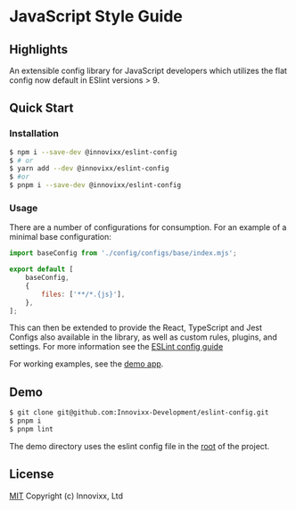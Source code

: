 # JavaScript Style Guide

## Highlights

An extensible config library for JavaScript developers which utilizes the flat config now default in ESlint versions > 9.

## Quick Start

### Installation

```bash
$ npm i --save-dev @innovixx/eslint-config
$ # or
$ yarn add --dev @innovixx/eslint-config
$ #or
$ pnpm i --save-dev @innovixx/eslint-config
```

### Usage

There are a number of configurations for consumption. For an example of a minimal base configuration:

```javascript
import baseConfig from './config/configs/base/index.mjs';

export default [
	baseConfig,
	{
		files: ['**/*.{js}'],
	},
];
```
This can then be extended to provide the React, TypeScript and Jest Configs also available in the library, as well as custom rules, plugins, and settings. For more information see the [ESLint config guide](https://eslint.org/docs/latest/use/configure/configuration-files)

For working examples, see the [demo app](./demo).

## Demo

```bash
$ git clone git@github.com:Innovixx-Development/eslint-config.git
$ pnpm i
$ pnpm lint
```

The demo directory uses the eslint config file in the [root](https://github.com/innovixx/eslint-config/blob/master/eslint.config.mjs) of the project.

## License

[MIT](https://github.com/Innovixx-Development/eslint-config/blob/master/LICENSE) Copyright (c) Innovixx, Ltd